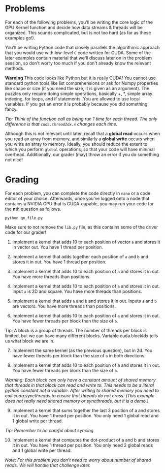 # Problems

For each of the following problems, you'll be writing the core logic of the GPU Kernel function and decide how data streams & threads will be organized. This sounds complicated, but is not too hard (as far as these examples go!). 

You'll be writing Python code that closely parallels the algorithmic approach that you would use with low-level ``C`` code written for CUDA. Some of the later examples contain material that we'll discuss later on in the problem session, so don't worry too much if you don't already know the relevant methods.

**Warning** This code looks like Python but it is really CUDA! You cannot use standard python tools like list comprehensions or ask for Numpy properties like shape or size (if you need the size, it is given as an argument). The puzzles only require doing simple operations, basically +, *, simple array indexing, for loops, and if statements. You are allowed to use local variables. If you get an error it is probably because you did something fancy.

*Tip: Think of the function call as being run 1 time for each thread. The only difference is that ``cuda.threadIdx.x`` changes each time.*

Although this is not relevant until later, recall that a **global read** occurs when you read an array from memory, and similarly a **global write** occurs when you write an array to memory. Ideally, you should reduce the extent to which you perform ``global`` operations, so that your code will have minimal overhead. Additionally, our grader (may) throw an error if you do something not nice!

# Grading

For each problem, you can complete the code directly in ``nano`` or a code editor of your choice. Afterwards, once you've logged onto a node that contains a NVIDIA GPU that is CUDA-capable, you may run your code for the **n**th question as follows.
```
python qn_file.py
```
Make sure to not remove the ```lib.py``` file, as this contains some of the driver code for our grader!

1. Implement a kernel that adds 10 to each position of vector ``a`` and stores it in vector out. You have 1 thread per position.

2. Implement a kernel that adds together each position of ``a`` and ``b`` and stores it in out. You have 1 thread per position.

3. Implement a kernel that adds 10 to each position of ``a`` and stores it in out. You have more threads than positions.

4. Implement a kernel that adds 10 to each position of ``a`` and stores it in out. Input ``a`` is 2D and square. You have more threads than positions.

5. Implement a kernel that adds ``a`` and ``b`` and stores it in out. Inputs ``a`` and ``b`` are vectors. You have more threads than positions.

6. Implement a kernel that adds 10 to each position of ``a`` and stores it in out. You have fewer threads per block than the size of ``a``.

Tip: A block is a group of threads. The number of threads per block is limited, but we can have many different blocks. Variable cuda.blockIdx tells us what block we are in.

7. Implement the same kernel (as the previous question), but in 2d.  You have fewer threads per block than the size of ``a`` in both directions.

8. Implement a kernel that adds 10 to each position of a and stores it in out. You have fewer threads per block than the size of ``a``.

*Warning: Each block can only have a constant amount of shared memory that threads in that block can read and write to. This needs to be a literal python constant not a variable. After writing to shared memory you need to call cuda.syncthreads to ensure that threads do not cross. (This example does not really need shared memory or syncthreads, but it is a demo.)*

9. Implement a kernel that sums together the last 3 position of a and stores it in out. You have 1 thread per position. You only need 1 global read and 1 global write per thread.

*Tip: Remember to be careful about syncing.*

10. Implement a kernel that computes the dot-product of a and b and stores it in out. You have 1 thread per position. You only need 2 global reads and 1 global write per thread.

*Note: For this problem you don't need to worry about number of shared reads. We will handle that challenge later.*
